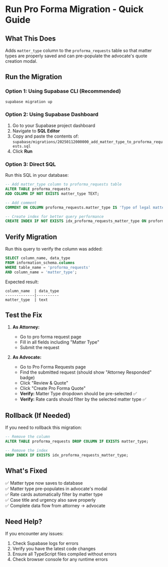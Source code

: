 # Run Pro Forma Migration - Quick Guide

## What This Does
Adds `matter_type` column to the `proforma_requests` table so that matter types are properly saved and can pre-populate the advocate's quote creation modal.

## Run the Migration

### Option 1: Using Supabase CLI (Recommended)
```bash
supabase migration up
```

### Option 2: Using Supabase Dashboard
1. Go to your Supabase project dashboard
2. Navigate to **SQL Editor**
3. Copy and paste the contents of:
   `supabase/migrations/20250112000000_add_matter_type_to_proforma_requests.sql`
4. Click **Run**

### Option 3: Direct SQL
Run this SQL in your database:

```sql
-- Add matter_type column to proforma_requests table
ALTER TABLE proforma_requests
ADD COLUMN IF NOT EXISTS matter_type TEXT;

-- Add comment
COMMENT ON COLUMN proforma_requests.matter_type IS 'Type of legal matter (civil_litigation, commercial_law, etc.)';

-- Create index for better query performance
CREATE INDEX IF NOT EXISTS idx_proforma_requests_matter_type ON proforma_requests(matter_type);
```

## Verify Migration

Run this query to verify the column was added:

```sql
SELECT column_name, data_type 
FROM information_schema.columns 
WHERE table_name = 'proforma_requests' 
AND column_name = 'matter_type';
```

Expected result:
```
column_name  | data_type
-------------|----------
matter_type  | text
```

## Test the Fix

1. **As Attorney:**
   - Go to pro forma request page
   - Fill in all fields including "Matter Type"
   - Submit the request

2. **As Advocate:**
   - Go to Pro Forma Requests page
   - Find the submitted request (should show "Attorney Responded" badge)
   - Click "Review & Quote"
   - Click "Create Pro Forma Quote"
   - **Verify:** Matter Type dropdown should be pre-selected ✅
   - **Verify:** Rate cards should filter by the selected matter type ✅

## Rollback (If Needed)

If you need to rollback this migration:

```sql
-- Remove the column
ALTER TABLE proforma_requests DROP COLUMN IF EXISTS matter_type;

-- Remove the index
DROP INDEX IF EXISTS idx_proforma_requests_matter_type;
```

## What's Fixed

✅ Matter type now saves to database  
✅ Matter type pre-populates in advocate's modal  
✅ Rate cards automatically filter by matter type  
✅ Case title and urgency also save properly  
✅ Complete data flow from attorney → advocate  

## Need Help?

If you encounter any issues:
1. Check Supabase logs for errors
2. Verify you have the latest code changes
3. Ensure all TypeScript files compiled without errors
4. Check browser console for any runtime errors
